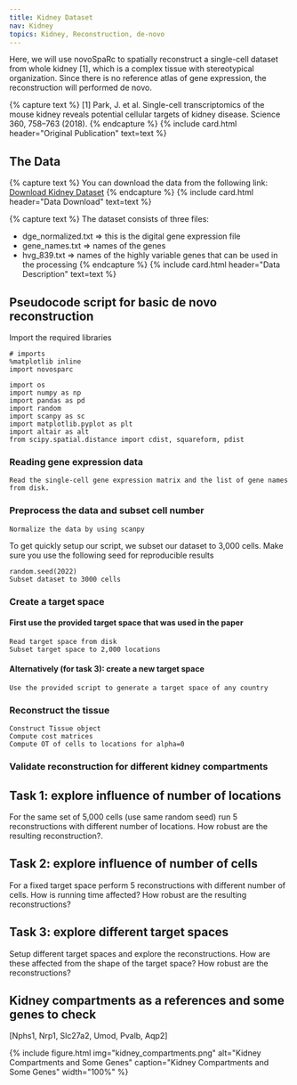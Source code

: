 ```yaml
---
title: Kidney Dataset
nav: Kidney
topics: Kidney, Reconstruction, de-novo
---
```


Here, we will use novoSpaRc to spatially reconstruct a single-cell dataset from whole kidney [1], which is a complex tissue with stereotypical organization. Since there is no reference atlas of gene expression, the reconstruction will performed de novo. 

{% capture text %} [1] Park, J. et al. Single-cell transcriptomics of the mouse kidney reveals potential cellular targets of kidney disease. Science 360, 758–763 (2018). {% endcapture %}
{% include card.html header="Original Publication" text=text %}

## The Data

{% capture text %} You can download the data from the following link:
[Download Kidney Dataset](https://gigamove.rwth-aachen.de/en/download/60d8b33b09c0cc4da07783830380771d)
{% endcapture %}
{% include card.html header="Data Download" text=text %}

{% capture text %}
The dataset consists of three files:
- dge_normalized.txt => this is the digital gene expression file
- gene_names.txt => names of the genes
- hvg_839.txt => names of the highly variable genes that can be used in the processing
{% endcapture %}
{% include card.html header="Data Description" text=text %}


## Pseudocode script for basic de novo reconstruction

Import the required libraries

```
# imports
%matplotlib inline
import novosparc

import os
import numpy as np
import pandas as pd
import random
import scanpy as sc
import matplotlib.pyplot as plt
import altair as alt
from scipy.spatial.distance import cdist, squareform, pdist
```

### Reading gene expression data
```
Read the single-cell gene expression matrix and the list of gene names from disk.
```

### Preprocess the data and subset cell number
```
Normalize the data by using scanpy
```

To get quickly setup our script, we subset our dataset to 3,000 cells. Make sure you use the following seed for reproducible results

```
random.seed(2022)
Subset dataset to 3000 cells
```

### Create a target space
#### First use the provided target space that was used in the paper
```
Read target space from disk
Subset target space to 2,000 locations
```

#### Alternatively (for task 3): create a new target space
```
Use the provided script to generate a target space of any country
```

### Reconstruct the tissue
```
Construct Tissue object
Compute cost matrices
Compute OT of cells to locations for alpha=0
```

### Validate reconstruction for different kidney compartments

## Task 1: explore influence of number of locations
For the same set of 5,000 cells (use same random seed) run 5 reconstructions with different number of locations. How robust are the resulting reconstruction?.

## Task 2: explore influence of number of cells
For a fixed target space perform 5 reconstructions with different number of cells. How is running time affected? How robust are the resulting reconstructions?

## Task 3: explore different target spaces
Setup different target spaces and explore the reconstructions. How are these affected from the shape of the target space? How robust are the reconstructions?

## Kidney compartments as a references and some genes to check

[Nphs1, Nrp1, Slc27a2, Umod, Pvalb, Aqp2]

{% include figure.html img="kidney_compartments.png" alt="Kidney Compartments and Some Genes" caption="Kidney Compartments and Some Genes" width="100%" %}

